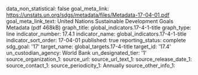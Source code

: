 data_non_statistical: false
goal_meta_link: https://unstats.un.org/sdgs/metadata/files/Metadata-17-04-01.pdf
goal_meta_link_text: United Nations Sustainable Development Goals Metadata (pdf 468kB)
graph_title: global_indicators.17-4-1-title
graph_type: line
indicator_number: 17.4.1
indicator_name: global_indicators.17-4-1-title
indicator_sort_order: 17-04-01
published: true
reporting_status: complete
sdg_goal: '17'
target_name: global_targets.17-4-title
target_id: '17.4'
un_custodian_agency: World Bank
un_designated_tier: '1'
source_organization_1: 
source_url: 
source_url_text_1: 
source_release_date_1: 
source_contact_1: 
source_periodicity_1: Annually
source_other_info_1: 
